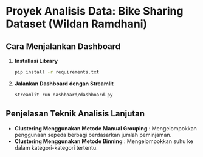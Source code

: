 # Proyek Analisis Data: Bike Sharing Dataset (Wildan Ramdhani)

## Cara Menjalankan Dashboard

1. **Installasi Library**
   ```bash
   pip install -r requirements.txt
   ```
2. **Jalankan Dashboard dengan Streamlit**
   ```bash
   streamlit run dashboard/dashboard.py
   ```

## Penjelasan Teknik Analisis Lanjutan

- **Clustering Menggunakan Metode Manual Grouping** : Mengelompokkan penggunaan sepeda berbagi berdasarkan jumlah peminjaman.
- **Clustering Menggunakan Metode Binning** : Mengelompokkan suhu ke dalam kategori-kategori tertentu.
